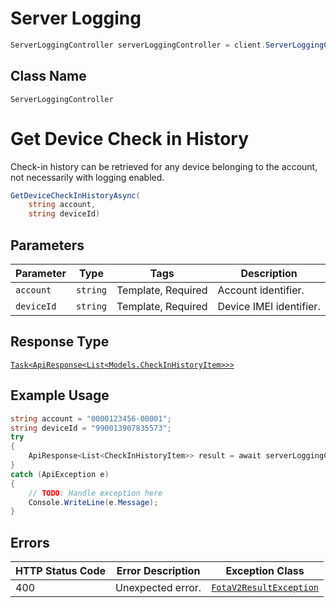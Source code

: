 # Server Logging

```csharp
ServerLoggingController serverLoggingController = client.ServerLoggingController;
```

## Class Name

`ServerLoggingController`


# Get Device Check in History

Check-in history can be retrieved for any device belonging to the account, not necessarily with logging enabled.

```csharp
GetDeviceCheckInHistoryAsync(
    string account,
    string deviceId)
```

## Parameters

| Parameter | Type | Tags | Description |
|  --- | --- | --- | --- |
| `account` | `string` | Template, Required | Account identifier. |
| `deviceId` | `string` | Template, Required | Device IMEI identifier. |

## Response Type

[`Task<ApiResponse<List<Models.CheckInHistoryItem>>>`](../../doc/models/check-in-history-item.md)

## Example Usage

```csharp
string account = "0000123456-00001";
string deviceId = "990013907835573";
try
{
    ApiResponse<List<CheckInHistoryItem>> result = await serverLoggingController.GetDeviceCheckInHistoryAsync(account, deviceId);
}
catch (ApiException e)
{
    // TODO: Handle exception here
    Console.WriteLine(e.Message);
}
```

## Errors

| HTTP Status Code | Error Description | Exception Class |
|  --- | --- | --- |
| 400 | Unexpected error. | [`FotaV2ResultException`](../../doc/models/fota-v2-result-exception.md) |

